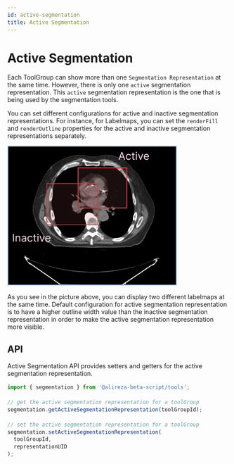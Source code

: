```yaml
---
id: active-segmentation
title: Active Segmentation
---
```


# Active Segmentation

Each ToolGroup can show more than one `Segmentation Representation` at the same time.
However, there is only one `active` segmentation representation. This
`active` segmentation representation is the one that is being used by the segmentation tools.

You can set different configurations for active and inactive segmentation representations.
For instance, for Labelmaps, you can set the `renderFill` and `renderOutline` properties
for the active and inactive segmentation representations separately.

![](../../../assets/active-segmentation.png)

As you see in the picture above, you can display two different labelmaps at the same time.
Default configuration for active segmentation representation is to have a higher outline width
value than the inactive segmentation representation in order to make the active segmentation
representation more visible.

## API

Active Segmentation API provides setters and getters for the active segmentation representation.

```js
import { segmentation } from '@alireza-beta-script/tools';

// get the active segmentation representation for a toolGroup
segmentation.getActiveSegmentationRepresentation(toolGroupId);

// set the active segmentation representation for a toolGroup
segmentation.setActiveSegmentationRepresentation(
  toolGroupId,
  representationUID
);
```
